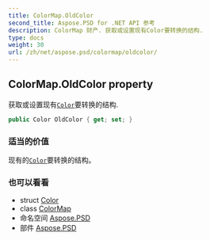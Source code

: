 ```yaml
---
title: ColorMap.OldColor
second_title: Aspose.PSD for .NET API 参考
description: ColorMap 财产. 获取或设置现有Color要转换的结构.
type: docs
weight: 30
url: /zh/net/aspose.psd/colormap/oldcolor/
---
```

## ColorMap.OldColor property

获取或设置现有[`Color`](../../color/)要转换的结构.

```csharp
public Color OldColor { get; set; }
```

### 适当的价值

现有的[`Color`](../../color/)要转换的结构。

### 也可以看看

* struct [Color](../../color/)
* class [ColorMap](../)
* 命名空间 [Aspose.PSD](../../colormap/)
* 部件 [Aspose.PSD](../../../)


